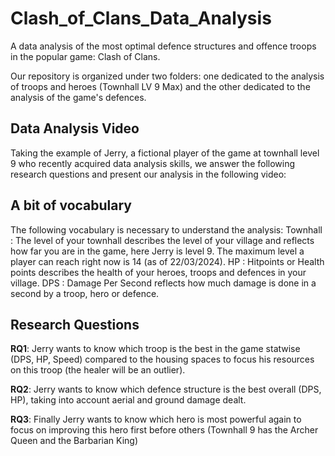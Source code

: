 # Clash_of_Clans_Data_Analysis
A data analysis of the most optimal defence structures and offence troops in the popular game: Clash of Clans.

Our repository is organized under two folders: one dedicated to the analysis of troops and heroes (Townhall LV 9 Max) and the other dedicated to the analysis of the game's defences.

## Data Analysis Video

Taking the example of Jerry, a fictional player of the game at townhall level 9 who recently acquired data analysis skills, we answer the following research questions and present our analysis in the following video: 

## A bit of vocabulary

The following vocabulary is necessary to understand the analysis:
Townhall : The level of your townhall describes the level of your village and reflects how far you are in the game, here Jerry is level 9. The maximum level a player can reach right now is 14 (as of 22/03/2024).
HP : Hitpoints or Health points describes the health of your heroes, troops and defences in your village.
DPS : Damage Per Second reflects how much damage is done in a second by a troop, hero or defence.

## Research Questions

**RQ1**: Jerry wants to know which troop is the best in the game statwise (DPS, HP, Speed) compared to the housing spaces to focus his resources on this troop (the healer will be an outlier).

**RQ2**: Jerry wants to know which defence structure is the best overall (DPS, HP), taking into account aerial and ground damage dealt.

**RQ3**: Finally Jerry wants to know which hero is most powerful again to focus on improving this hero first before others (Townhall 9 has the Archer Queen and the Barbarian King)
